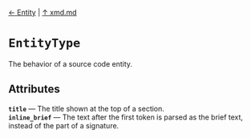 [&#8592; Entity](xmd--entity.md) | [&#8593; xmd.md](xmd.md)
# `EntityType`

The behavior of a source code entity.


## Attributes
**`title`** &#8213; The title shown at the top of a section.  
**`inline_brief`** &#8213; The text after the first token is parsed as the brief text, instead of the part of a signature.  

